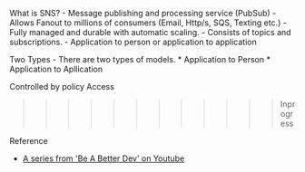 What is SNS?
    - Message publishing and processing service (PubSub)
    - Allows Fanout to millions of consumers (Email, Http/s, SQS, Texting etc.)
    - Fully managed and durable with automatic scaling.
    - Consists of topics and subscriptions.
    - Application to person or application to application

Two Types
    - There are two types of models.
        * Application to Person
        * Application to Apllication


Controlled by policy Access


>>>>>>>>>>>> Inprogress

Reference
* [A series from 'Be A Better Dev' on Youtube](https://www.youtube.com/watch?v=bktTomENEX8&list=PL9nWRykSBSFg-CziAHKjr0XnvghEVkpFi)
